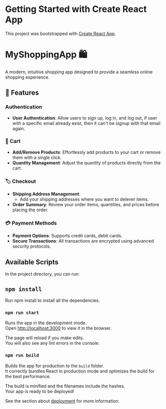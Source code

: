 # Getting Started with Create React App

This project was bootstrapped with [Create React App](https://github.com/facebook/create-react-app).

# MyShoppingApp 🛍️

A modern, intuitive shopping app designed to provide a seamless online shopping experience.

## 🚀 Features

### Authentication

- **User Authentication**: Allow users to sign up, log in, and log out, if user with a specific email already exist, then it can't be signup with that email again.

### 🛒 Cart

- **Add/Remove Products**: Effortlessly add products to your cart or remove them with a single click.
- **Quantity Management**: Adjust the quantity of products directly from the cart.

### 🏷️ Checkout

- **Shipping Address Management**:
  - Add your shipping addresses where you want to delever items.
- **Order Summary**: Review your order items, quantities, and prices before placing the order.

### 💳 Payment Methods

- **Payment Options**: Supports credit cards, debit cards.
- **Secure Transactions**: All transactions are encrypted using advanced security protocols.

## Available Scripts

In the project directory, you can run:

## `npm install`

Run npm install to install all the dependencies.

### `npm run start`

Runs the app in the development mode.\
Open [http://localhost:3000](http://localhost:3000) to view it in the browser.

The page will reload if you make edits.\
You will also see any lint errors in the console.

### `npm run build`

Builds the app for production to the `build` folder.\
It correctly bundles React in production mode and optimizes the build for the best performance.

The build is minified and the filenames include the hashes.\
Your app is ready to be deployed!

See the section about [deployment](https://facebook.github.io/create-react-app/docs/deployment) for more information.
